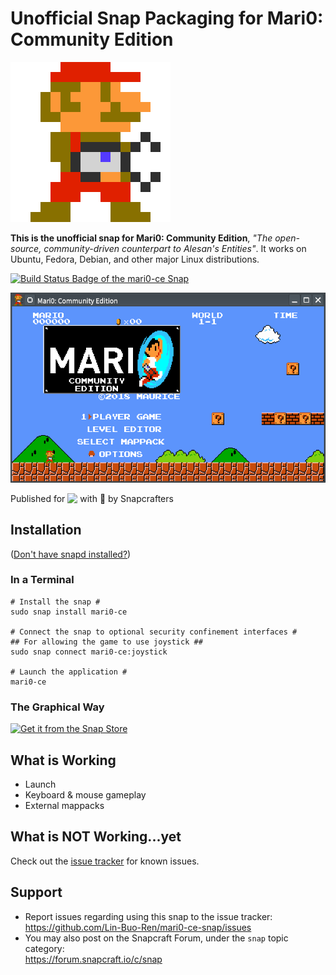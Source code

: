 # Unofficial Snap Packaging for Mari0: Community Edition
<!--
	Use the Staticaly service for easy access to in-repo pictures:
	https://www.staticaly.com/
-->
![Icon of Mari0: Community Edition](gui/mari0-icon.256px.scaled.png "Icon of Mari0-CE")

**This is the unofficial snap for Mari0: Community Edition**, *"The open-source, community-driven counterpart to Alesan's Entities"*. It works on Ubuntu, Fedora, Debian, and other major Linux distributions.

[![Build Status Badge of the `mari0-ce` Snap](https://build.snapcraft.io/badge/Lin-Buo-Ren/mari0-ce-snap.svg "Build Status of the `Mari0-CE` snap")](https://build.snapcraft.io/user/Lin-Buo-Ren/mari0-ce-snap)

![Screenshot of the Snapped Application](local/screenshots/main.png "Screenshot of the Snapped Application")

Published for <img src="http://anything.codes/slack-emoji-for-techies/emoji/tux.png" align="top" width="24" /> with 💝 by Snapcrafters

## Installation
([Don't have snapd installed?](https://snapcraft.io/docs/core/install))

### In a Terminal
    # Install the snap #
    sudo snap install mari0-ce
    
    # Connect the snap to optional security confinement interfaces #
    ## For allowing the game to use joystick ##
    sudo snap connect mari0-ce:joystick
    
    # Launch the application #
    mari0-ce

### The Graphical Way
[![Get it from the Snap Store](https://snapcraft.io/static/images/badges/en/snap-store-black.svg)](https://snapcraft.io/mari0-ce)

## What is Working
* Launch
* Keyboard & mouse gameplay
* External mappacks

## What is NOT Working...yet 
Check out the [issue tracker](https://github.com/Lin-Buo-Ren/mari0-ce-snap/issues) for known issues.

## Support
* Report issues regarding using this snap to the issue tracker:  
  <https://github.com/Lin-Buo-Ren/mari0-ce-snap/issues>
* You may also post on the Snapcraft Forum, under the `snap` topic category:  
  <https://forum.snapcraft.io/c/snap>
